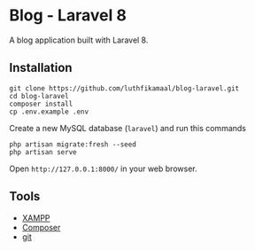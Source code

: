# Blog - Laravel 8
A blog application built with Laravel 8.

## Installation

```
git clone https://github.com/luthfikamaal/blog-laravel.git
cd blog-laravel
composer install
cp .env.example .env
```
Create a new MySQL database (```laravel```) and run this commands
```
php artisan migrate:fresh --seed
php artisan serve
```
Open ```http://127.0.0.1:8000/``` in your web browser.

## Tools
* [XAMPP](https://apachefriends.org/)
* [Composer](https://getcomposer.org/)
* [git](https://git-scm.com/)
